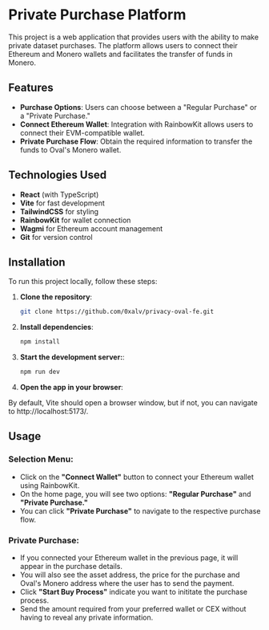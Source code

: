 # Private Purchase Platform

This project is a web application that provides users with the ability to make private dataset purchases. The platform allows users to connect their Ethereum and Monero wallets and facilitates the transfer of funds in Monero.

## Features

- **Purchase Options**: Users can choose between a "Regular Purchase" or a "Private Purchase."
- **Connect Ethereum Wallet**: Integration with RainbowKit allows users to connect their EVM-compatible wallet.
- **Private Purchase Flow**: Obtain the required information to transfer the funds to Oval's Monero wallet.

## Technologies Used

- **React** (with TypeScript)
- **Vite** for fast development
- **TailwindCSS** for styling
- **RainbowKit** for wallet connection
- **Wagmi** for Ethereum account management
- **Git** for version control

## Installation

To run this project locally, follow these steps:

1. **Clone the repository**:

   ```bash
   git clone https://github.com/0xalv/privacy-oval-fe.git
   ```

2. **Install dependencies**:

   ```bash
   npm install
   ```

3. **Start the development server:**:

   ```bash
   npm run dev
   ```

4. **Open the app in your browser**:

By default, Vite should open a browser window, but if not, you can navigate to http://localhost:5173/.

## Usage

### Selection Menu:

- Click on the **"Connect Wallet"** button to connect your Ethereum wallet using RainbowKit.
- On the home page, you will see two options: **"Regular Purchase"** and **"Private Purchase."**
- You can click **"Private Purchase"** to navigate to the respective purchase flow.

### Private Purchase:

- If you connected your Ethereum wallet in the previous page, it will appear in the purchase details.
- You will also see the asset address, the price for the purchase and Oval's Monero address where the user has to send the payment.
- Click **"Start Buy Process"** indicate you want to inititate the purchase process.
- Send the amount required from your preferred wallet or CEX without having to reveal any private information.
